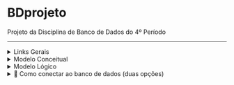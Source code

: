 # BDprojeto
Projeto da Disciplina de Banco de Dados do 4º Período

---

<details>

<summary>Links Gerais</summary>

  - Relatório: https://docs.google.com/document/d/10fnU7U5O56TH1g30A9MZzKfAZ_S37P5FUuB6zCR-rLA/edit?tab=t.0
  
</details>

<details>

<summary>Modelo Conceitual</summary>

  ![image](https://github.com/user-attachments/assets/80ed9b1a-24a0-4b4a-9b58-19ba422366e8)

</details>

<details>

<summary>Modelo Lógico</summary>

  ![image](https://github.com/user-attachments/assets/a5f0c0eb-b674-471c-b488-f7be48826811)

</details>

<details>
<summary>💾 Como conectar ao banco de dados (duas opções)</summary>

Após vc criar um banco de dados(No dbeaver por exemplo), com o Scrpit que fornecemos na entrega e criar as tabelas:

Este projeto utiliza acesso direto ao banco via JDBC com `ConnectionFactory`, sem ORM.  
A senha do banco deve ser definida como **variável de ambiente `DB_PASSWORD`** para manter segurança e portabilidade.

---

### ✅ Opção 1 – Rodando com Spring Boot Dashboard (VS Code)

Se você está usando a extensão **Spring Boot Dashboard** (sem Maven instalado):

#### 🪟 No Windows:

1. **Abra o PowerShell** como adminstrador e execute:

   ```powershell
   [System.Environment]::SetEnvironmentVariable("DB_PASSWORD", "suaSenhaAqui", "User")

2.Feche e reabra o VS Code.

3.No Spring Boot Dashboard(Extensão do VSCODE), clique em ▶️ Run na aplicação.


### ✅ Opção 2 – Rodando com Maven no terminal
Se você prefere rodar o projeto manualmente via terminal (e tem Maven instalado):

📁 Passo 1 – Acesse a pasta raiz do projeto:

```poweshell
cd pedroguerra
```
### 💻 Passo 2 – Defina a variável DB_PASSWORD com sua senha:
▶️ No Windows (CMD):
```cmd
set DB_PASSWORD=suaSenhaAqui
mvn spring-boot:run
```
▶️ No Windows (POWERSHELL):
```powershell
$env:DB_PASSWORD = "suaSenhaAqui"
mvn spring-boot:run
```

▶️ No macOS / Linux:
```bash
export DB_PASSWORD="suaSenhaAqui"
mvn spring-boot:run
```
</details>
